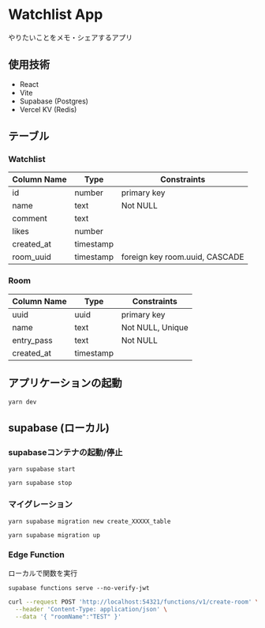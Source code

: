 # Watchlist App
やりたいことをメモ・シェアするアプリ

## 使用技術
- React
- Vite
- Supabase (Postgres)
- Vercel KV (Redis)

## テーブル

### Watchlist

| Column Name | Type | Constraints |
| ---- | ---- | ---- |
| id | number | primary key |
| name | text | Not NULL |
| comment | text | |
| likes | number | |
| created_at | timestamp | |
| room_uuid | timestamp | foreign key room.uuid, CASCADE |

### Room

| Column Name | Type | Constraints |
| ---- | ---- | ---- |
| uuid | uuid | primary key |
| name | text | Not NULL, Unique |
| entry_pass | text | Not NULL |
| created_at | timestamp | |

## アプリケーションの起動
`yarn dev`

## supabase (ローカル)

### supabaseコンテナの起動/停止

`yarn supabase start`

`yarn supabase stop`

### マイグレーション

`yarn supabase migration new create_XXXXX_table`

`yarn supabase migration up`

### Edge Function

ローカルで関数を実行

`supabase functions serve --no-verify-jwt`

```sh
curl --request POST 'http://localhost:54321/functions/v1/create-room' \
  --header 'Content-Type: application/json' \
  --data '{ "roomName":"TEST" }'
```
